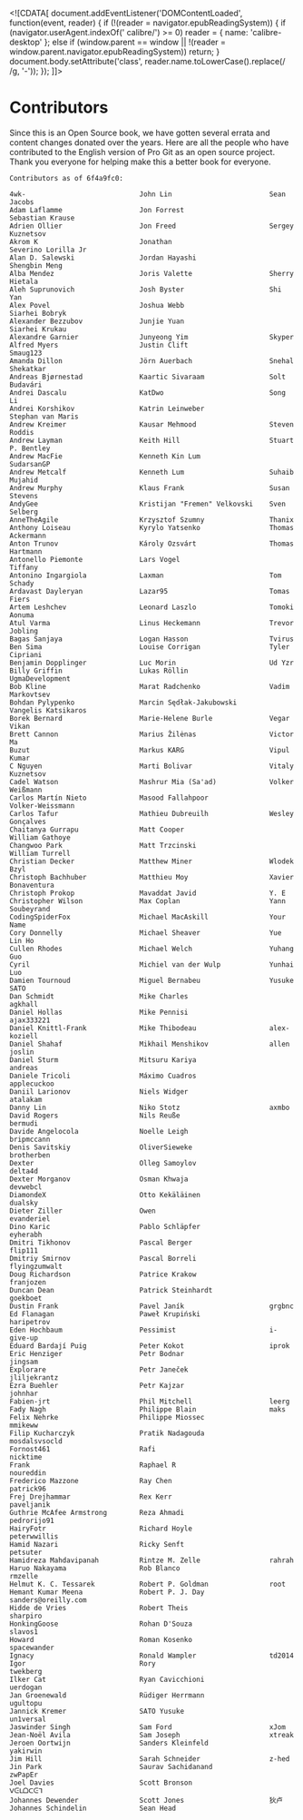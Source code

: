    <!\[CDATA\[ document.addEventListener('DOMContentLoaded', function(event, reader) { if (!(reader = navigator.epubReadingSystem)) { if (navigator.userAgent.indexOf(' calibre/') >= 0) reader = { name: 'calibre-desktop' }; else if (window.parent == window || !(reader = window.parent.navigator.epubReadingSystem)) return; } document.body.setAttribute('class', reader.name.toLowerCase().replace(/ /g, '-')); }); \]\]>

# Contributors

Since this is an Open Source book, we have gotten several errata and content changes donated over the years. Here are all the people who have contributed to the English version of Pro Git as an open source project. Thank you everyone for helping make this a better book for everyone.

    Contributors as of 6f4a9fc0:
    
    4wk-                            John Lin                        Sean Jacobs
    Adam Laflamme                   Jon Forrest                     Sebastian Krause
    Adrien Ollier                   Jon Freed                       Sergey Kuznetsov
    Akrom K                         Jonathan                        Severino Lorilla Jr
    Alan D. Salewski                Jordan Hayashi                  Shengbin Meng
    Alba Mendez                     Joris Valette                   Sherry Hietala
    Aleh Suprunovich                Josh Byster                     Shi Yan
    Alex Povel                      Joshua Webb                     Siarhei Bobryk
    Alexander Bezzubov              Junjie Yuan                     Siarhei Krukau
    Alexandre Garnier               Junyeong Yim                    Skyper
    Alfred Myers                    Justin Clift                    Smaug123
    Amanda Dillon                   Jörn Auerbach                   Snehal Shekatkar
    Andreas Bjørnestad              Kaartic Sivaraam                Solt Budavári
    Andrei Dascalu                  KatDwo                          Song Li
    Andrei Korshikov                Katrin Leinweber                Stephan van Maris
    Andrew Kreimer                  Kausar Mehmood                  Steven Roddis
    Andrew Layman                   Keith Hill                      Stuart P. Bentley
    Andrew MacFie                   Kenneth Kin Lum                 SudarsanGP
    Andrew Metcalf                  Kenneth Lum                     Suhaib Mujahid
    Andrew Murphy                   Klaus Frank                     Susan Stevens
    AndyGee                         Kristijan "Fremen" Velkovski    Sven Selberg
    AnneTheAgile                    Krzysztof Szumny                Thanix
    Anthony Loiseau                 Kyrylo Yatsenko                 Thomas Ackermann
    Anton Trunov                    Károly Ozsvárt                  Thomas Hartmann
    Antonello Piemonte              Lars Vogel                      Tiffany
    Antonino Ingargiola             Laxman                          Tom Schady
    Ardavast Dayleryan              Lazar95                         Tomas Fiers
    Artem Leshchev                  Leonard Laszlo                  Tomoki Aonuma
    Atul Varma                      Linus Heckemann                 Trevor Jobling
    Bagas Sanjaya                   Logan Hasson                    Tvirus
    Ben Sima                        Louise Corrigan                 Tyler Cipriani
    Benjamin Dopplinger             Luc Morin                       Ud Yzr
    Billy Griffin                   Lukas Röllin                    UgmaDevelopment
    Bob Kline                       Marat Radchenko                 Vadim Markovtsev
    Bohdan Pylypenko                Marcin Sędłak-Jakubowski        Vangelis Katsikaros
    Borek Bernard                   Marie-Helene Burle              Vegar Vikan
    Brett Cannon                    Marius Žilėnas                  Victor Ma
    Buzut                           Markus KARG                     Vipul Kumar
    C Nguyen                        Marti Bolivar                   Vitaly Kuznetsov
    Cadel Watson                    Mashrur Mia (Sa'ad)             Volker Weißmann
    Carlos Martín Nieto             Masood Fallahpoor               Volker-Weissmann
    Carlos Tafur                    Mathieu Dubreuilh               Wesley Gonçalves
    Chaitanya Gurrapu               Matt Cooper                     William Gathoye
    Changwoo Park                   Matt Trzcinski                  William Turrell
    Christian Decker                Matthew Miner                   Wlodek Bzyl
    Christoph Bachhuber             Matthieu Moy                    Xavier Bonaventura
    Christoph Prokop                Mavaddat Javid                  Y. E
    Christopher Wilson              Max Coplan                      Yann Soubeyrand
    CodingSpiderFox                 Michael MacAskill               Your Name
    Cory Donnelly                   Michael Sheaver                 Yue Lin Ho
    Cullen Rhodes                   Michael Welch                   Yuhang Guo
    Cyril                           Michiel van der Wulp            Yunhai Luo
    Damien Tournoud                 Miguel Bernabeu                 Yusuke SATO
    Dan Schmidt                     Mike Charles                    agkhall
    Daniel Hollas                   Mike Pennisi                    ajax333221
    Daniel Knittl-Frank             Mike Thibodeau                  alex-koziell
    Daniel Shahaf                   Mikhail Menshikov               allen joslin
    Daniel Sturm                    Mitsuru Kariya                  andreas
    Daniele Tricoli                 Máximo Cuadros                  applecuckoo
    Daniil Larionov                 Niels Widger                    atalakam
    Danny Lin                       Niko Stotz                      axmbo
    David Rogers                    Nils Reuße                      bermudi
    Davide Angelocola               Noelle Leigh                    bripmccann
    Denis Savitskiy                 OliverSieweke                   brotherben
    Dexter                          Olleg Samoylov                  delta4d
    Dexter Morganov                 Osman Khwaja                    devwebcl
    DiamondeX                       Otto Kekäläinen                 dualsky
    Dieter Ziller                   Owen                            evanderiel
    Dino Karic                      Pablo Schläpfer                 eyherabh
    Dmitri Tikhonov                 Pascal Berger                   flip111
    Dmitriy Smirnov                 Pascal Borreli                  flyingzumwalt
    Doug Richardson                 Patrice Krakow                  franjozen
    Duncan Dean                     Patrick Steinhardt              goekboet
    Dustin Frank                    Pavel Janík                     grgbnc
    Ed Flanagan                     Paweł Krupiński                 haripetrov
    Eden Hochbaum                   Pessimist                       i-give-up
    Eduard Bardají Puig             Peter Kokot                     iprok
    Eric Henziger                   Petr Bodnar                     jingsam
    Explorare                       Petr Janeček                    jliljekrantz
    Ezra Buehler                    Petr Kajzar                     johnhar
    Fabien-jrt                      Phil Mitchell                   leerg
    Fady Nagh                       Philippe Blain                  maks
    Felix Nehrke                    Philippe Miossec                mmikeww
    Filip Kucharczyk                Pratik Nadagouda                mosdalsvsocld
    Fornost461                      Rafi                            nicktime
    Frank                           Raphael R                       noureddin
    Frederico Mazzone               Ray Chen                        patrick96
    Frej Drejhammar                 Rex Kerr                        paveljanik
    Guthrie McAfee Armstrong        Reza Ahmadi                     pedrorijo91
    HairyFotr                       Richard Hoyle                   peterwwillis
    Hamid Nazari                    Ricky Senft                     petsuter
    Hamidreza Mahdavipanah          Rintze M. Zelle                 rahrah
    Haruo Nakayama                  Rob Blanco                      rmzelle
    Helmut K. C. Tessarek           Robert P. Goldman               root
    Hemant Kumar Meena              Robert P. J. Day                sanders@oreilly.com
    Hidde de Vries                  Robert Theis                    sharpiro
    HonkingGoose                    Rohan D'Souza                   slavos1
    Howard                          Roman Kosenko                   spacewander
    Ignacy                          Ronald Wampler                  td2014
    Igor                            Rory                            twekberg
    Ilker Cat                       Ryan Cavicchioni                uerdogan
    Jan Groenewald                  Rüdiger Herrmann                ugultopu
    Jannick Kremer                  SATO Yusuke                     un1versal
    Jaswinder Singh                 Sam Ford                        xJom
    Jean-Noël Avila                 Sam Joseph                      xtreak
    Jeroen Oortwijn                 Sanders Kleinfeld               yakirwin
    Jim Hill                        Sarah Schneider                 z-hed
    Jin Park                        Saurav Sachidanand              zwPapEr
    Joel Davies                     Scott Bronson                   ᐯᕮᒪᗝᑕᕮᒣ
    Johannes Dewender               Scott Jones                     狄卢
    Johannes Schindelin             Sean Head